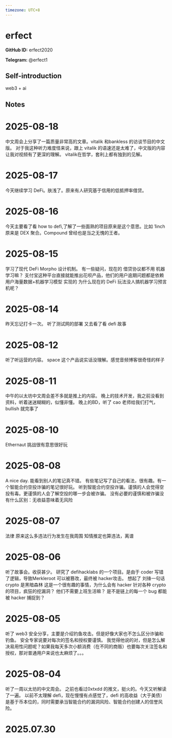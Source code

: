 ```yaml
---
timezone: UTC+8
---
```


# erfect

**GitHub ID:** erfect2020

**Telegram:** @erfect1

## Self-introduction

web3 + ai

## Notes

<!-- Content_START -->
# 2025-08-18

中文周会上分享了一篇质量非常高的文章。vitalik 和bankless 的访谈节目的中文版。
对于我这种听力难度怪来说，跟上 vitalik 的语速还是太难了，中文版的内容让我对视频有了更深的理解。
vitalik在哲学，套利上都有独到的见解。

# 2025-08-17

今天继续学习 DeFi。肤浅了。原来有人研究基于信用的低抵押率借贷。

# 2025-08-16

今天主要看了看 how to defi,了解了一些面熟的项目原来是这个意思。比如 1inch原来是 DEX 聚合。Compound 曾经也是当之无愧的王者。

# 2025-08-15

学习了现代 DeFi Morpho 设计机制。
有一些疑问，现在的 借贷协议都不用 机器学习嘛？
支付宝这种平台直接就能推出花呗产品，他们的用户逾期问题都是依赖 用户海量数据+机器学习模型 实现的
为什么现在的 DeFi 玩法没人搞机器学习预言机呢？

# 2025-08-14

昨天忘记打卡一次。
听了测试网的部署
又去看了看 defi 故事

# 2025-08-12

听了听运营的内容。
space 这个产品说实话没理解。感觉音频博客很奇怪的样子

# 2025-08-11

中午的以太坊中文周会差不多就是推上的内容。
晚上的技术开发，我之前没看到资料，听着迷迷糊糊的，似懂非懂。
晚上的BD，听了 cao 老师给我们打气，bullish 就完事了

# 2025-08-10

Ethernaut 挑战很有意思很好玩

# 2025-08-08

A nice day.
能看到别人的笔记真不错。
有些笔记写了自己的看法，很有趣。有一个智能合约空投诈骗的笔记很好玩。
听到智能合约空投诈骗。谨慎的人会觉得空投有毒。更谨慎的人会了解空投的哪一步会被诈骗。
没有必要的谨慎和被诈骗没有什么区别：无收益意味着无风险

# 2025-08-07

法律
原来这么多违法行为发生在我周围
知情推定也算违法，离谱

# 2025-08-06

听了故事会。收获甚少。
研究了 defihacklabs 的一个项目。是由于 coder 写错了逻辑，导致Merkleroot 可以被篡改，最终被 hacker攻击。
想起了 刘锋一句话 crypto 是黑暗森林
这是一个很有趣的事情，为什么会有 hacker 针对各种 crypto 的项目，疯狂的挖漏洞？
他们不需要上班生活嘛？
是不是链上的每一个 bug 都能被 hacker 捕捉到？

# 2025-08-05

听了 web3 安全分享，主要是介绍钓鱼攻击。但是好像大家也不怎么区分诈骗和钓鱼。
安全专家说要对每次的签名和授权要谨慎。
我觉得他说的对，但是怎么解决易用性问题呢？如果我每天多次小额消费（在不同的商贩）也要每次关注签名和授权，那对普通用户来说也太麻烦了。。。

# 2025-08-04

听了一周以太坊的中文周会。
之前也看过0xtxdd 的推文，挺火的。今天又听解读了一遍。
以前不太理解 defi，现在慢慢有点感觉了，defi 的高收益（大于美债）是基于币本位的，同时需要承当智能合约的漏洞风险、智能合约创建人的信誉风险。


# 2025.07.30


<!-- Content_END -->
